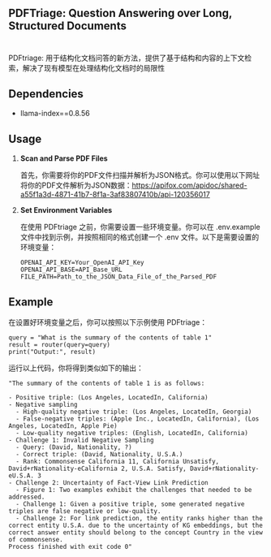 ## PDFTriage: Question Answering over Long, Structured Documents

# 

PDFtriage: 用于结构化文档问答的新方法，提供了基于结构和内容的上下文检索，解决了现有模型在处理结构化文档时的局限性

## Dependencies

- llama-index==0.8.56

## Usage

1. **Scan and Parse PDF Files**

   首先，你需要将你的PDF文件扫描并解析为JSON格式。你可以使用以下网址将你的PDF文件解析为JSON数据：https://apifox.com/apidoc/shared-a55f1a3d-4871-41b7-8f1a-3af83807410b/api-120356017

2. **Set Environment Variables**

   在使用 PDFtriage 之前，你需要设置一些环境变量。你可以在 .env.example 文件中找到示例，并按照相同的格式创建一个 .env 文件。以下是需要设置的环境变量：

   ```plaintext
   OPENAI_API_KEY=Your_OpenAI_API_Key
   OPENAI_API_BASE=API_Base_URL
   FILE_PATH=Path_to_the_JSON_Data_File_of_the_Parsed_PDF
## Example

在设置好环境变量之后，你可以按照以下示例使用 PDFtriage：
``` plaintext
query = "What is the summary of the contents of table 1"
result = router(query=query)
print("Output:", result)  
```

运行以上代码，你将得到类似如下的输出：
``` plaintext
"The summary of the contents of table 1 is as follows:

- Positive triple: (Los Angeles, LocatedIn, California)
- Negative sampling
  - High-quality negative triple: (Los Angeles, LocatedIn, Georgia)
  - False-negative triples: (Apple Inc., LocatedIn, California), (Los Angeles, LocatedIn, Apple Pie)
  - Low-quality negative triples: (English, LocatedIn, California)
- Challenge 1: Invalid Negative Sampling
  - Query: (David, Nationality, ?)
  - Correct triple: (David, Nationality, U.S.A.)
  - Rank: Commonsense California 11, California Unsatisfy, David+rNationality-eCalifornia 2, U.S.A. Satisfy, David+rNationality-eU.S.A. 3
- Challenge 2: Uncertainty of Fact-View Link Prediction
  - Figure 1: Two examples exhibit the challenges that needed to be addressed.
  - Challenge 1: Given a positive triple, some generated negative triples are false negative or low-quality.
  - Challenge 2: For link prediction, the entity ranks higher than the correct entity U.S.A. due to the uncertainty of KG embeddings, but the correct answer entity should belong to the concept Country in the view of commonsense.
Process finished with exit code 0"
```

